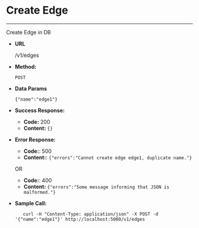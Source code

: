 # Create Edge

----
  Create Edge in DB

* **URL**

  /v1/edges

* **Method:**

  `POST`

* **Data Params**

  `{"name":"edge1"}`

* **Success Response:**

  * **Code:** 200
  * **Content:** `{}`
 
* **Error Response:**

  * **Code:**: 500
  * **Content:**: `{"errors":"Cannot create edge edge1, duplicate name."}`
  
  OR
  
  * **Code:**: 400
  * **Content:** `{"errors":"Some message informing that JSON is malformed."}`

* **Sample Call:**

  ```shell
     curl -H "Content-Type: application/json" -X POST -d '{"name":"edge1"}' http://localhost:5000/v1/edges
  ```

